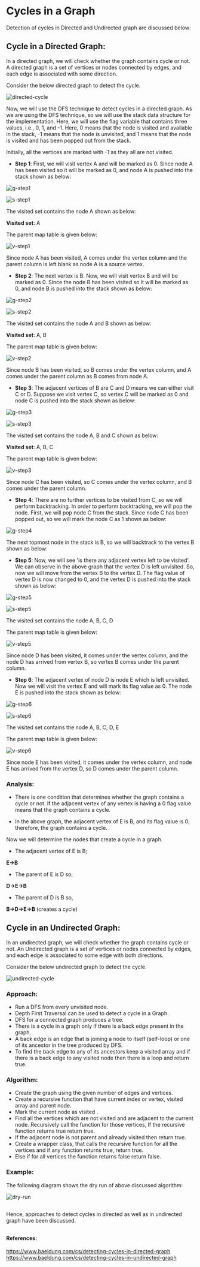 # Cycles in a Graph

Detection of cycles in Directed and Undirected graph are discussed below:


## Cycle in a Directed Graph:

In a directed graph, we will check whether the graph contains cycle or not. A directed graph is a set of vertices or nodes connected by edges, and each edge is associated with some direction.

Consider the below directed graph to detect the cycle.

![directed-cycle](https://user-images.githubusercontent.com/70436834/143559832-a9013ac7-0c55-4fb0-9459-f2cad62077d6.png)


Now, we will use the DFS
technique to detect cycles in a directed graph. As we are using the DFS technique, so we will use the stack data structure for the implementation. 
Here, we will use the flag variable that contains three values, i.e., 0, 1, and -1. Here, 0 means that the node is visited and available in the stack, -1 means that the node is unvisited, and 1 means that the node is visited and has been popped out from the stack.

Initially, all the vertices are marked with -1 as they all are not visited.


- **Step 1**: First, we will visit vertex A and will be marked as 0. Since node A has been visited so it will be marked as 0, and node A is pushed into the stack shown as below:

![g-step1](https://user-images.githubusercontent.com/70436834/143559866-3f92de26-20ea-41c8-abc7-b0734a01194c.png)

![s-step1](https://user-images.githubusercontent.com/70436834/143559890-56e84b66-731a-45de-8fd6-94054198f16c.png)

The visited set contains the node A shown as below:

**Visited set**: A

The parent map table is given below:

![v-step1](https://user-images.githubusercontent.com/70436834/143559916-c900abb5-bfec-4928-862e-a6ad47ae6207.png)

Since node A has been visited, A comes under the vertex column and the parent column is left blank as node A is a source vertex.


- **Step 2**: The next vertex is B. Now, we will visit vertex B and will be marked as 0. Since the node B has been visited so it will be marked as 0, and node B is pushed into the stack shown as below:

![g-step2](https://user-images.githubusercontent.com/70436834/143559955-64ee709f-edc5-450f-95c2-2d9432567dd6.png)

![s-step2](https://user-images.githubusercontent.com/70436834/143560002-0a57a9fd-3d98-4d86-8a81-c96913f79260.png)

The visited set contains the node A and B shown as below:

**Visited set**: A, B

The parent map table is given below:

![v-step2](https://user-images.githubusercontent.com/70436834/143560029-173b7ee1-2531-456f-9f2e-ec3d5e7e4423.png)

Since node B has been visited, so B comes under the vertex column, and A comes under the parent column as B comes from node A.

- **Step 3**: The adjacent vertices of B are C and D means we can either visit C or D. Suppose we visit vertex C, so vertex C will be marked as 0 and node C is pushed into the stack shown as below:

![g-step3](https://user-images.githubusercontent.com/70436834/143560072-3e3c6606-7da7-4cf4-8cff-e1ff9b46dc40.png)

![s-step3](https://user-images.githubusercontent.com/70436834/143560096-97a14b6c-e8ed-4b7b-aefd-cb56133b8cd6.png)

The visited set contains the node A, B and C shown as below:

**Visited set**: A, B, C

The parent map table is given below:

![v-step3](https://user-images.githubusercontent.com/70436834/143560125-82cbfc32-c192-4a13-a6e7-3ae3455dc357.png)

Since node C has been visited, so C comes under the vertex column, and B comes under the parent column.

- **Step 4**: There are no further vertices to be visited from C, so we will perform backtracking. In order to perform backtracking, we will pop the node. First, we will pop node C from the stack. Since node C has been popped out, so we will mark the node C as 1 shown as below:

![g-step4](https://user-images.githubusercontent.com/70436834/143560169-c389cba8-c621-4182-a8a5-5fd6df6a50b7.png)

The next topmost node in the stack is B, so we will backtrack to the vertex B shown as below:

- **Step 5**: Now, we will see 'is there any adjacent vertex left to be visited'. We can observe in the above graph that the vertex D is left unvisited. So, now we will move from the vertex B to the vertex D. The flag value of vertex D is now changed to 0, and the vertex D is pushed into the stack shown as below:

![g-step5](https://user-images.githubusercontent.com/70436834/143560194-76c64789-7b57-4320-9471-906207988b8e.png)

![s-step5](https://user-images.githubusercontent.com/70436834/143560267-909a3954-3fa1-4de9-ab80-fb3077f15fc9.png)

The visited set contains the node A, B, C, D

The parent map table is given below:

![v-step5](https://user-images.githubusercontent.com/70436834/143560291-3c8c362b-12e7-4d53-b28b-998935f8213c.png)

Since node D has been visited, it comes under the vertex column, and the node D has arrived from vertex B, so vertex B comes under the parent column.

- **Step 6**: The adjacent vertex of node D is node E which is left unvisited. Now we will visit the vertex E and will mark its flag value as 0. The node E is pushed into the stack shown as below:

![g-step6](https://user-images.githubusercontent.com/70436834/143560337-3482a632-96e3-4fdf-a1cb-026cc3b5ba36.png)

![s-step6](https://user-images.githubusercontent.com/70436834/143560360-5ce0c27f-5297-4358-85db-7ce6b37d3b7a.png)

The visited set contains the node A, B, C, D, E

The parent map table is given below:

![v-step6](https://user-images.githubusercontent.com/70436834/143560412-065a2118-9251-4d16-b298-49d1be7e1138.png)

Since node E has been visited, it comes under the vertex column, and node E has arrived from the vertex D, so D comes under the parent column.


### Analysis:

- There is one condition that determines whether the graph contains a cycle or not. If the adjacent vertex of any vertex is having a 0 flag value means that the graph contains a cycle.

- In the above graph, the adjacent vertex of E is B, and its flag value is 0; therefore, the graph contains a cycle.

Now we will determine the nodes that create a cycle in a graph.

- The adjacent vertex of E is B;

**E->B**

- The parent of E is D so;

**D->E->B**

- The parent of D is B so,

**B->D->E->B** (creates a cycle)


## Cycle in an Undirected Graph:

In an undirected graph, we will check whether the graph contains cycle or not. An Undirected graph is a set of vertices or nodes connected by edges, and each edge is associated to some edge with both directions.

Consider the below undirected graph to detect the cycle.


![undirected-cycle](https://user-images.githubusercontent.com/70436834/143560488-f7704ebf-62cc-47d9-8208-c3e20d49d72e.png)


### Approach:

- Run a DFS from every unvisited node. 
- Depth First Traversal can be used to detect a cycle in a Graph. 
- DFS for a connected graph produces a tree. 
- There is a cycle in a graph only if there is a back edge present in the graph. 
- A back edge is an edge that is joining a node to itself (self-loop) or one of its ancestor in the tree produced by DFS. 
- To find the back edge to any of its ancestors keep a visited array and if there is a back edge to any visited node then there is a loop and return true.


### Algorithm:

- Create the graph using the given number of edges and vertices.
- Create a recursive function that have current index or vertex, visited array and parent node.
- Mark the current node as visited .
- Find all the vertices which are not visited and are adjacent to the current node. Recursively call the function for those vertices, If the recursive function returns true return true.
- If the adjacent node is not parent and already visited then return true.
- Create a wrapper class, that calls the recursive function for all the vertices and if any function returns true, return true.
- Else if for all vertices the function returns false return false.

### Example:

The following diagram shows the dry run of above discussed algorithm:

![dry-run](https://user-images.githubusercontent.com/70436834/143560528-7c3701c4-5627-4b99-aee6-bb0f5067457e.png)


##
Hence, approaches to detect cycles in directed as well as in undirected graph have been discussed.

##
#### References:
https://www.baeldung.com/cs/detecting-cycles-in-directed-graph
https://www.baeldung.com/cs/detecting-cycles-in-undirected-graph
